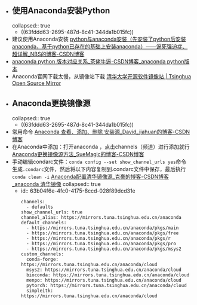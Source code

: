 - ## 使用Anaconda安装Python
  collapsed:: true
	- ((63fddd63-2695-487d-8c41-344da1b015fc))
- 建议使用Anaconda安装 [python与anaconda安装（先安装了python后安装anaconda，基于python已存在的基础上安装anaconda）——逼死强迫症、超详解_NBS的博客-CSDN博客](https://blog.csdn.net/qq_43529415/article/details/100847887)
- [anaconda python 版本对应关系_茶佬牛逼-CSDN博客_anaconda python版本](https://blog.csdn.net/yuejisuo1948/article/details/81043823)
- Anaconda官网下载太慢，从镜像站下载 [清华大学开源软件镜像站 | Tsinghua Open Source Mirror](https://mirrors.tuna.tsinghua.edu.cn/)
- ## Anaconda更换镜像源
  collapsed:: true
	- ((63fddd63-2695-487d-8c41-344da1b015fc))
- 常用命令 [Anaconda 查看、添加、删除 安装源_David_jiahuan的博客-CSDN博客](https://blog.csdn.net/david_jiahuan/article/details/104544957?utm_medium=distribute.pc_relevant.none-task-blog-baidujs_title-2&spm=1001.2101.3001.4242)
- 在Anaconda中添加：打开anaconda ，点击channels（频道）进行添加就行 [Anaconda更换镜像源方法_SueMagic的博客-CSDN博客](https://blog.csdn.net/SueMagic/article/details/85332457)
- 手动编辑condarc文件：`conda config --set show_channel_urls yes`命令生成`.condarc`文件，然后将以下内容复制到.condarc文件中保存，最后执行`conda clean -i` [Anaconda配置清华镜像源_克豪的博客-CSDN博客_anaconda 清华镜像](https://blog.csdn.net/qq754772661/article/details/107174824/)
  collapsed:: true
	- id:: 63b04f6e-4fc0-4175-8ccd-028f89dcd31e
	  ``` text
	  channels:
	    - defaults
	  show_channel_urls: true
	  channel_alias: https://mirrors.tuna.tsinghua.edu.cn/anaconda
	  default_channels:
	    - https://mirrors.tuna.tsinghua.edu.cn/anaconda/pkgs/main
	    - https://mirrors.tuna.tsinghua.edu.cn/anaconda/pkgs/free
	    - https://mirrors.tuna.tsinghua.edu.cn/anaconda/pkgs/r
	    - https://mirrors.tuna.tsinghua.edu.cn/anaconda/pkgs/pro
	    - https://mirrors.tuna.tsinghua.edu.cn/anaconda/pkgs/msys2
	  custom_channels:
	    conda-forge: https://mirrors.tuna.tsinghua.edu.cn/anaconda/cloud
	    msys2: https://mirrors.tuna.tsinghua.edu.cn/anaconda/cloud
	    bioconda: https://mirrors.tuna.tsinghua.edu.cn/anaconda/cloud
	    menpo: https://mirrors.tuna.tsinghua.edu.cn/anaconda/cloud
	    pytorch: https://mirrors.tuna.tsinghua.edu.cn/anaconda/cloud
	    simpleitk: https://mirrors.tuna.tsinghua.edu.cn/anaconda/cloud
	  ```